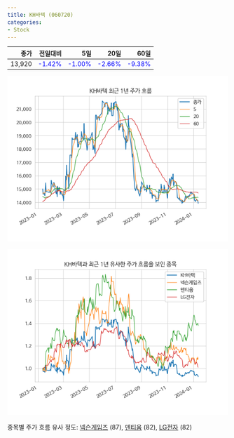 ```yaml
---
title: KH바텍 (060720)
categories:
- Stock
---
```


|종가|전일대비|5일|20일|60일|
|---:|-------:|--:|---:|---:|
|13,920|<span style="color: blue">-1.42%</span>|<span style="color: blue">-1.00%</span>|<span style="color: blue">-2.66%</span>|<span style="color: blue">-9.38%</span>|


<!-- more -->

![060720](/assets/images/stock/060720.png)

![060720](/assets/images/stock/060720_sim.png)

종목별 주가 흐름 유사 정도:
[넥슨게임즈](/stock/225570/) (87),
[덴티움](/stock/145720/) (82),
[LG전자](/stock/066570/) (82)
